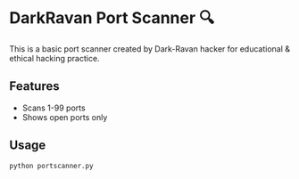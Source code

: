 # DarkRavan Port Scanner 🔍

This is a basic port scanner created by Dark-Ravan hacker for educational & ethical hacking practice.

## Features
- Scans 1-99 ports
- Shows open ports only

## Usage
```bash
python portscanner.py
